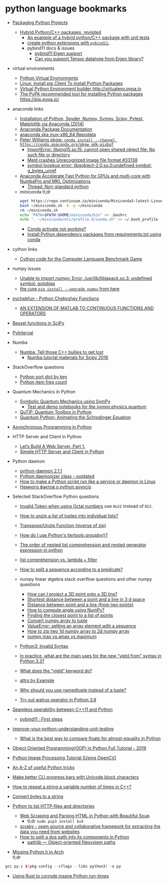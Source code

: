 # python language bookmarks

+ [Packaging Python Projects](https://packaging.python.org/tutorials/packaging-projects/)
    + [Hybrid Python/C++ packages, revisited](https://www.benjack.io/2018/02/02/python-cpp-revisited.html)
        + [An example of a hybrid python/C++ package with unit tests](https://github.com/benjaminjack/python_cpp_example)
        + [create python extensions with `pybind11`.](https://smyt.ru/blog/sozdaem-s-python-rasshireniya-s-pomshyu-pybind11/)
        + pybind11 docs & issues
            + [pybind11 Eigen support](https://pybind11.readthedocs.io/en/stable/advanced/cast/eigen.html#vectors-versus-column-row-matrices)
            + [Can you support Tensor datatype from Eigen library?](https://github.com/pybind/pybind11/issues/1377)

+ virtual environments
    + [Python Virtual Environments](http://docs.python-guide.org/en/latest/dev/virtualenvs/#virtualenvwrapper-ref)
    + [Linux: Install pip Client To Install Python Packages](http://www.cyberciti.biz/faq/debian-ubuntu-centos-rhel-linux-install-pipclient/)
    + [ Virtual Python Environment builder http://virtualenv.pypa.io ](https://github.com/pypa/virtualenv)
    + [ The PyPA recommended tool for installing Python packages https://pip.pypa.io/ ](https://github.com/pypa/pip)

+ anaconda links
    + [Installation of Python, Spyder, Numpy, Sympy, Scipy, Pytest, Matplotlib via Anaconda (2014)](http://www.southampton.ac.uk/~fangohr/blog/installation-of-python-spyder-numpy-sympy-scipy-pytest-matplotlib-via-anaconda.html)
    + [Anaconda Package Documentation](http://docs.continuum.io/anaconda/pkg-docs.html)
    + [anaconda ska inux-x86_64 Repodata](https://conda.binstar.org/ska/linux-64)
    + [Peter Williams pkgw: `conda install --channel https://conda.anaconda.org/pkgw gdk-pixbuf`](https://anaconda.org/pkgw)
        + [ImportError: libpng15.so.15: cannot open shared object file: No such file or directory](https://groups.google.com/a/continuum.io/forum/#!topic/anaconda/FuTqRu96fbo)
        + [Meld crashes Unrecognized image file format #33138](https://github.com/Homebrew/homebrew/issues/33136)
        + [symbol loopkup error: libgobject-2.0.so.0:undefined symbol: g_bytes_unref](http://stackoverflow.com/questions/14911046/symbol-loopkup-error-libgobject-2-0-so-0undefined-symbol-g-bytes-unref)
    + [Anaconda Accelerate Fast Python for GPUs and multi-core with NumbaPro and MKL Optimizations](https://store.continuum.io/cshop/accelerate/)
        + [Thread: Non-standard python](http://ubuntuforums.org/showthread.php?t=2263955)
    + miniconda
        tl;dr    
        ```sh
        wget https://repo.continuum.io/miniconda/Miniconda3-latest-Linux-x86_64.sh -O ~/miniconda.sh
        bash ~/miniconda.sh -b -p ~/miniconda 
        rm ~/miniconda.sh
        echo "PATH=$PATH:$HOME/miniconda/bin" >> .bashrc
        echo ". ~/miniconda/etc/profile.d/conda.sh" >> ~/.bash_profile
        ```
        + [Conda activate not working?](https://stackoverflow.com/questions/47246350/conda-activate-not-working/47249905#47249905)
        + [Install Python dependency packages from requirements.txt using conda](https://gist.github.com/luiscape/19d2d73a8c7b59411a2fb73a697f5ed4)


+ cython links
    + [Cython code for the Computer Language Benchmark Game](https://github.com/cython/cython-shootout)

+ numpy issues
    + [Unable to import numpy: Error: /usr/lib/liblapack.so.3: undefined symbol: gotoblas](http://www.codeotel.com/CHVjqeqkUX/unable-to-import-numpy-error-usrlibliblapackso3-undefined-symbol-gotoblas.html)
    + [the cure `pip install --upgrade numpy` from here](http://stackoverflow.com/questions/23612728/error-by-import-numpy-lapack-lite-so-undefined-symbol)

+ [pychebfun - Python Chebyshev Functions](https://github.com/cswiercz/pychebfun)
    + [AN EXTENSION OF MATLAB TO CONTINUOUS FUNCTIONS AND OPERATORS](http://people.maths.ox.ac.uk/trefethen/publication/PDF/2004_107.pdf)

+ [Bessel functions in SciPy](http://www.johndcook.com/blog/bessel_python/)

+ [PyInterval](https://pypi.python.org/pypi/PyIntervalTree)

+ Numba
    + [Numba: Tell those C++ bullies to get lost](http://lorenabarba.com/blog/numba-tell-those-c-bullies-to-get-lost/)
        + [Numba tutorial materials for Scipy 2016](https://github.com/barbagroup/numba_tutorial_scipy2016)

+ StackOverflow questions
    + [Python sort dict by key](http://stackoverflow.com/questions/9001509/python-dictionary-sort-by-key)
    + [Python item freq count](http://stackoverflow.com/questions/893417/item-frequency-count-in-python)

+ Quantum Mechanics in Python
    + [Symbolic Quantum Mechanics using SymPy](https://github.com/sympsi/sympsi)
        + [Test and demo notebooks for the sympy.physics.quantum](https://github.com/jrjohansson/sympsi-notebooks)
    + [QuTiP: Quantum Toolbox in Python](https://github.com/qutip/qutip)
    + [Quantum Python: Animating the Schrodinger Equation](https://jakevdp.github.io/blog/2012/09/05/quantum-python/)

+ [Asynchronous Programming in Python](https://engineering.quora.com/Asynchronous-Programming-in-Python)

+ HTTP Server and Client in Python
    + [Let’s Build A Web Server. Part 1.](https://ruslanspivak.com/lsbaws-part1/)
    + [Simple HTTP Server and Client in Python](https://www.junian.net/2014/07/simple-http-server-and-client-in-python.html)

+ Python daemon
    + [python-daemon 2.1.1](https://pypi.python.org/pypi/python-daemon/)
    + [Python daemonizer class - outdated](https://github.com/serverdensity/python-daemon)
    + [How to make a Python script run like a service or daemon in Linux](http://stackoverflow.com/questions/1603109/how-to-make-a-python-script-run-like-a-service-or-daemon-in-linux)
    + [Немного фактов о python asyncio](https://habrahabr.ru/post/314606/)

+ Selected StackOverflow Python questions
    + [Invalid Token when using Octal numbers](http://stackoverflow.com/questions/1837874/invalid-token-when-using-octal-numbers)
    use `0o22` instead of `022`.
    + [How to unzip a list of tuples into individual lists?](https://stackoverflow.com/questions/12974474/how-to-unzip-a-list-of-tuples-into-individual-lists/12974504)
    + [Transpose/Unzip Function (inverse of zip)](https://stackoverflow.com/questions/19339/transpose-unzip-function-inverse-of-zip)
    + [How do I use Python's itertools.groupby()?](https://stackoverflow.com/questions/773/how-do-i-use-pythons-itertools-groupby)
    + [The order of nested list comprehension and nested generator expression in python](https://stackoverflow.com/questions/26759339/the-order-of-nested-list-comprehension-and-nested-generator-expression-in-python)
    + [list comprehension vs. lambda + filter](https://stackoverflow.com/questions/3013449/list-comprehension-vs-lambda-filter)
    + [How to split a sequence according to a predicate?](https://stackoverflow.com/questions/8793772/how-to-split-a-sequence-according-to-a-predicate)
    + numpy linear algebra stack overflow questions and other numpy questions
        + [How can I project a 3D point onto a 3D line?](https://gamedev.stackexchange.com/questions/72528/how-can-i-project-a-3d-point-onto-a-3d-line)
        + [Shortest distance between a point and a line in 3 d space](https://stackoverflow.com/questions/50727961/shortest-distance-between-a-point-and-a-line-in-3-d-space)
        + [Distance between point and a line (from two points)](https://stackoverflow.com/questions/39840030/distance-between-point-and-a-line-from-two-points)
        + [How to compute angle using NumPy?](https://stackoverflow.com/questions/52080614/how-to-compute-angle-using-numpy)
        + [Finding the closest point to a list of points](https://codereview.stackexchange.com/questions/28207/finding-the-closest-point-to-a-list-of-points)
        + [Convert numpy array to tuple](https://stackoverflow.com/questions/10016352/convert-numpy-array-to-tuple)
        + [ValueError: setting an array element with a sequence](https://stackoverflow.com/questions/4674473/valueerror-setting-an-array-element-with-a-sequence)
        + [How to zip two 1d numpy array to 2d numpy array](https://stackoverflow.com/questions/44409084/how-to-zip-two-1d-numpy-array-to-2d-numpy-array)
        + [numpy max vs amax vs maximum](https://stackoverflow.com/questions/33569668/numpy-max-vs-amax-vs-maximum)

    + [Python3: Invalid Syntax](http://stackoverflow.com/questions/12519554/python3-invalid-syntax)
    + [In practice, what are the main uses for the new “yield from” syntax in Python 3.3?](https://stackoverflow.com/questions/9708902/in-practice-what-are-the-main-uses-for-the-new-yield-from-syntax-in-python-3)
    + [What does the “yield” keyword do?](https://stackoverflow.com/questions/231767/what-does-the-yield-keyword-do)
    + [attrs by Example](http://www.attrs.org/en/stable/examples.html)
    + [Why should you use namedtuple instead of a tuple?](https://pythontips.com/2015/06/06/why-should-you-use-namedtuple-instead-of-a-tuple/)
    + [Try out walrus operator in Python 3.8](https://medium.com/hultner/try-out-walrus-operator-in-python-3-8-d030ce0ce601)

+ [Seamless operability between C++11 and Python](https://github.com/pybind/pybind11)
    + [pybind11 : First steps](http://pybind11.readthedocs.io/en/stable/basics.html)

+ [improve-your-python-understanding-unit-testing](https://jeffknupp.com/blog/2013/12/09/improve-your-python-understanding-unit-testing/)
    + [What is the best way to compare floats for almost-equality in Python](https://stackoverflow.com/questions/5595425/what-is-the-best-way-to-compare-floats-for-almost-equality-in-python)

+ [Object Oriented Programming(OOP) in Python Full Tutorial - 2019](https://youtu.be/6vV190q9vxA)

+ [Python Image Processing Tutorial (Using OpenCV)](https://likegeeks.com/python-image-processing/)

+ [An A-Z of useful Python tricks](https://morioh.com/p/9ef4ff8ac752/an-a-z-of-useful-python-tricks)

+ [Make better CLI progress bars with Unicode block characters](https://mike42.me/blog/2018-06-make-better-cli-progress-bars-with-unicode-block-characters)

+ [How to repeat a string a variable number of times in C++?](https://stackoverflow.com/questions/166630/how-to-repeat-a-string-a-variable-number-of-times-in-c)

+ [Convert bytes to a string](https://stackoverflow.com/questions/606191/convert-bytes-to-a-string)

+ [Python to list HTTP-files and directories](https://stackoverflow.com/questions/11023530/python-to-list-http-files-and-directories/34718858)
    + [Web Scraping and Parsing HTML in Python with Beautiful Soup](https://www.twilio.com/blog/web-scraping-and-parsing-html-in-python-with-beautiful-soup)
        + tl;dr `sudo pip3 install bs4`
    + [scrapy - open source and collaborative framework for extracting the data you need from websites](https://scrapy.org/)
    + [How to split a dos path into its components in Python](https://stackoverflow.com/questions/3167154/how-to-split-a-dos-path-into-its-components-in-python)
        + [pathlib — Object-oriented filesystem paths](https://docs.python.org/3/library/pathlib.html)

+ [Missing Python.h in Arch](https://unix.stackexchange.com/questions/104288/missing-python-h-in-arch)    
tl;dr    
```c++
gcc py.c $(pkg-config --cflags --libs python3) -o py
```

+ [Using Rust to corrode insane Python run-times](https://www.vortexa.com/insight/using-rust-to-corrode-insane-python-run-times)

